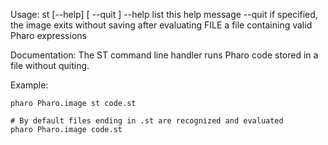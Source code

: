 Usage: st [--help] [ --quit ] <FILE>	--help    list this help message	--quit    if specified, the image exits without saving after evaluating FILE	<FILE>    a file containing valid Pharo expressionsDocumentation:The ST command line handler runs Pharo code stored in a file without quiting.Example:	pharo Pharo.image st code.st		# By default files ending in .st are recognized and evaluated	pharo Pharo.image code.st